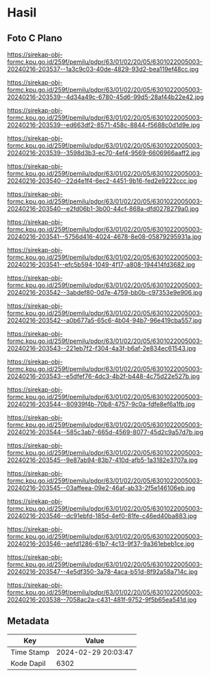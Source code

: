 # Hasil

## Foto C Plano

https://sirekap-obj-formc.kpu.go.id/259f/pemilu/pdpr/63/01/02/20/05/6301022005003-20240216-203537--1a3c9c03-40de-4829-93d2-bea119ef48cc.jpg

https://sirekap-obj-formc.kpu.go.id/259f/pemilu/pdpr/63/01/02/20/05/6301022005003-20240216-203539--4d34a49c-6780-45d6-99d5-28af44b22e42.jpg

https://sirekap-obj-formc.kpu.go.id/259f/pemilu/pdpr/63/01/02/20/05/6301022005003-20240216-203539--ed663df2-8571-458c-8844-f5688c0d1d9e.jpg

https://sirekap-obj-formc.kpu.go.id/259f/pemilu/pdpr/63/01/02/20/05/6301022005003-20240216-203539--3598d3b3-ec70-4ef4-9569-6606966aaff2.jpg

https://sirekap-obj-formc.kpu.go.id/259f/pemilu/pdpr/63/01/02/20/05/6301022005003-20240216-203540--22d4e1f4-6ec2-4451-9b16-fed2e9222ccc.jpg

https://sirekap-obj-formc.kpu.go.id/259f/pemilu/pdpr/63/01/02/20/05/6301022005003-20240216-203540--e2fd06b1-3b00-44cf-868a-dfd0278279a0.jpg

https://sirekap-obj-formc.kpu.go.id/259f/pemilu/pdpr/63/01/02/20/05/6301022005003-20240216-203541--5756d416-4024-4678-8e08-05879295931a.jpg

https://sirekap-obj-formc.kpu.go.id/259f/pemilu/pdpr/63/01/02/20/05/6301022005003-20240216-203541--efc5b594-1049-4f17-a808-194414fd3682.jpg

https://sirekap-obj-formc.kpu.go.id/259f/pemilu/pdpr/63/01/02/20/05/6301022005003-20240216-203542--3abdef80-0d7e-4759-bb0b-c97353e9e906.jpg

https://sirekap-obj-formc.kpu.go.id/259f/pemilu/pdpr/63/01/02/20/05/6301022005003-20240216-203542--a0b677a5-65c6-4b04-94b7-96e419cba557.jpg

https://sirekap-obj-formc.kpu.go.id/259f/pemilu/pdpr/63/01/02/20/05/6301022005003-20240216-203543--221eb7f2-f304-4a3f-b6af-2e834ec61543.jpg

https://sirekap-obj-formc.kpu.go.id/259f/pemilu/pdpr/63/01/02/20/05/6301022005003-20240216-203543--e5dfef76-4dc3-4b2f-b448-4c75d22e527b.jpg

https://sirekap-obj-formc.kpu.go.id/259f/pemilu/pdpr/63/01/02/20/05/6301022005003-20240216-203544--80939f4b-70b8-4757-9c0a-fdfe8ef6a1fb.jpg

https://sirekap-obj-formc.kpu.go.id/259f/pemilu/pdpr/63/01/02/20/05/6301022005003-20240216-203544--585c3ab7-665d-4569-8077-45d2c9a57d7b.jpg

https://sirekap-obj-formc.kpu.go.id/259f/pemilu/pdpr/63/01/02/20/05/6301022005003-20240216-203545--9e87ab94-83b7-410d-afb5-1a3182e3707a.jpg

https://sirekap-obj-formc.kpu.go.id/259f/pemilu/pdpr/63/01/02/20/05/6301022005003-20240216-203545--03affeea-09e2-46af-ab33-2f5e146106eb.jpg

https://sirekap-obj-formc.kpu.go.id/259f/pemilu/pdpr/63/01/02/20/05/6301022005003-20240216-203546--dc91ebfd-185d-4ef0-81fe-c46ed40ba883.jpg

https://sirekap-obj-formc.kpu.go.id/259f/pemilu/pdpr/63/01/02/20/05/6301022005003-20240216-203546--aefd1286-61b7-4c13-9f37-9a361ebeb1ce.jpg

https://sirekap-obj-formc.kpu.go.id/259f/pemilu/pdpr/63/01/02/20/05/6301022005003-20240216-203547--4e5df350-3a78-4aca-b51d-8f92a58a714c.jpg

https://sirekap-obj-formc.kpu.go.id/259f/pemilu/pdpr/63/01/02/20/05/6301022005003-20240216-203538--7058ac2a-c431-481f-9752-9f5b65ea541d.jpg


## Metadata

| Key        | Value               |
| ---------- | ------------------- |
| Time Stamp | 2024-02-29 20:03:47 |
| Kode Dapil | 6302                |



